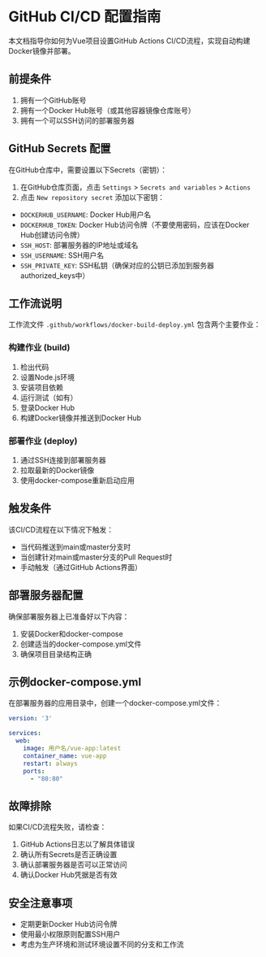 # GitHub CI/CD 配置指南

本文档指导你如何为Vue项目设置GitHub Actions CI/CD流程，实现自动构建Docker镜像并部署。

## 前提条件

1. 拥有一个GitHub账号
2. 拥有一个Docker Hub账号（或其他容器镜像仓库账号）
3. 拥有一个可以SSH访问的部署服务器

## GitHub Secrets 配置

在GitHub仓库中，需要设置以下Secrets（密钥）：

1. 在GitHub仓库页面，点击 `Settings` > `Secrets and variables` > `Actions`
2. 点击 `New repository secret` 添加以下密钥：

- `DOCKERHUB_USERNAME`: Docker Hub用户名
- `DOCKERHUB_TOKEN`: Docker Hub访问令牌（不要使用密码，应该在Docker Hub创建访问令牌）
- `SSH_HOST`: 部署服务器的IP地址或域名
- `SSH_USERNAME`: SSH用户名
- `SSH_PRIVATE_KEY`: SSH私钥（确保对应的公钥已添加到服务器authorized_keys中）

## 工作流说明

工作流文件 `.github/workflows/docker-build-deploy.yml` 包含两个主要作业：

### 构建作业 (build)

1. 检出代码
2. 设置Node.js环境
3. 安装项目依赖
4. 运行测试（如有）
5. 登录Docker Hub
6. 构建Docker镜像并推送到Docker Hub

### 部署作业 (deploy)

1. 通过SSH连接到部署服务器
2. 拉取最新的Docker镜像
3. 使用docker-compose重新启动应用

## 触发条件

该CI/CD流程在以下情况下触发：

- 当代码推送到main或master分支时
- 当创建针对main或master分支的Pull Request时
- 手动触发（通过GitHub Actions界面）

## 部署服务器配置

确保部署服务器上已准备好以下内容：

1. 安装Docker和docker-compose
2. 创建适当的docker-compose.yml文件
3. 确保项目目录结构正确

## 示例docker-compose.yml

在部署服务器的应用目录中，创建一个docker-compose.yml文件：

```yaml
version: '3'

services:
  web:
    image: 用户名/vue-app:latest
    container_name: vue-app
    restart: always
    ports:
      - "80:80"
```

## 故障排除

如果CI/CD流程失败，请检查：

1. GitHub Actions日志以了解具体错误
2. 确认所有Secrets是否正确设置
3. 确认部署服务器是否可以正常访问
4. 确认Docker Hub凭据是否有效

## 安全注意事项

- 定期更新Docker Hub访问令牌
- 使用最小权限原则配置SSH用户
- 考虑为生产环境和测试环境设置不同的分支和工作流 